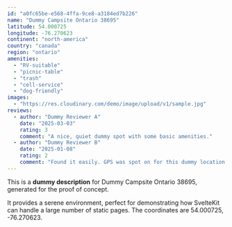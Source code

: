 ```yaml
---
id: "a0fc65be-e568-4ffa-9ce8-a3184ed7b226"
name: "Dummy Campsite Ontario 38695"
latitude: 54.000725
longitude: -76.270623
continent: "north-america"
country: "canada"
region: "ontario"
amenities:
  - "RV-suitable"
  - "picnic-table"
  - "trash"
  - "cell-service"
  - "dog-friendly"
images:
  - "https://res.cloudinary.com/demo/image/upload/v1/sample.jpg"
reviews:
  - author: "Dummy Reviewer A"
    date: "2025-03-03"
    rating: 3
    comment: "A nice, quiet dummy spot with some basic amenities."
  - author: "Dummy Reviewer B"
    date: "2025-01-08"
    rating: 2
    comment: "Found it easily. GPS was spot on for this dummy location."
---
```


This is a **dummy description** for Dummy Campsite Ontario 38695, generated for the proof of concept.

It provides a serene environment, perfect for demonstrating how SvelteKit can handle a large number of static pages. The coordinates are 54.000725, -76.270623.
